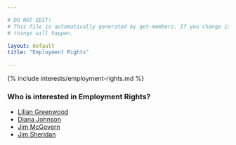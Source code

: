 ```yaml
---

# DO NOT EDIT!
# This file is automatically generated by get-members. If you change it, bad
# things will happen.

layout: default
title: "Employment Rights"

---
```


{% include interests/employment-rights.md %}

### Who is interested in Employment Rights?


* [Lilian Greenwood](/members/lilian-greenwood.html)
* [Diana Johnson](/members/diana-johnson.html)
* [Jim McGovern](/members/jim-mcgovern.html)
* [Jim Sheridan](/members/jim-sheridan.html)
